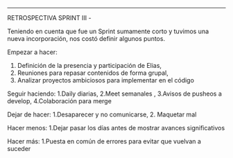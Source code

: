 *****************
RETROSPECTIVA SPRINT III -

Teniendo en cuenta que fue un Sprint sumamente corto y tuvimos una nueva incorporación, nos costó definir algunos puntos.



Empezar a hacer:
1. Definición de la presencia y participación de Elias,
2. Reuniones para repasar contenidos de forma grupal,
3. Analizar proyectos ambiciosos para implementar en el código 


Seguir haciendo:
1.Daily diarias,
2.Meet semanales ,
3.Avisos de pusheos a develop,
4.Colaboración para merge


Dejar de hacer:
1.Desaparecer y no comunicarse,
2. Maquetar mal


Hacer menos:
1.Dejar pasar los días antes de mostrar avances significativos


Hacer más: 
1.Puesta en común de errores para evitar que vuelvan a suceder

